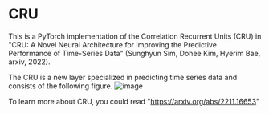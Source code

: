 # CRU
This is a PyTorch implementation of the Correlation Recurrent Units (CRU) in "CRU: A Novel Neural Architecture for Improving the Predictive Performance of Time-Series Data" (Sunghyun Sim, Dohee Kim, Hyerim Bae, arxiv, 2022).

The CRU is a new layer specialized in predicting time series data and consists of the following figure.
![image](https://user-images.githubusercontent.com/18589342/216762416-b90064ca-a763-4ace-8e35-406282a66473.png)


To learn more about CRU, you could read "https://arxiv.org/abs/2211.16653"
